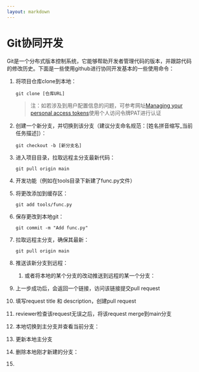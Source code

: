 ```yaml
---
layout: markdown
---
```



# Git协同开发

Git是一个分布式版本控制系统，它能够帮助开发者管理代码的版本，并跟踪代码的修改历史。下面是一些使用github进行协同开发基本的一些使用命令：

1. 将项目仓库clone到本地：

   ```shell
   git clone [仓库URL]
   ```

   > 注：如若涉及到用户配置信息的问题，可参考网址[Managing your personal access tokens](https://docs.github.com/en/authentication/keeping-your-account-and-data-secure/managing-your-personal-access-tokens)使用个人访问令牌PAT进行认证

2. 创建一个新分支，并切换到该分支（建议分支命名规范：[姓名拼音缩写_当前任务描述]）：

   ```shell
   git checkout -b [新分支名]
   ```

3. 进入项目目录，拉取远程主分支最新代码：

   ```shell
   git pull origin main
   ```

4. 开发功能（例如在tools目录下新建了func.py文件）

5. 将更改添加到缓存区：

   ```shell
   git add tools/func.py
   ```

6. 保存更改到本地git：

   ```shell
   git commit -m "Add func.py"
   ```

7. 拉取远程主分支，确保其最新：

   ```shell
   git pull origin main
   ```

8. 推送该新分支到远程：

   1. 或者将本地的某个分支的改动推送到远程的某一个分支：

9. 上一步成功后，会返回一个链接，访问该链接提交pull request

10. 填写request title 和 description，创建pull request

11. reviewer检查该request无误之后，将该request merge到main分支

12. 本地切换到主分支并查看当前分支：

13. 更新本地主分支

14. 删除本地刚才新建的分支：

15. 

    